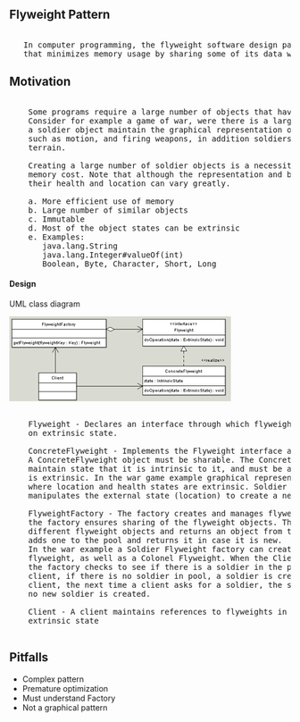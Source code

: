 ## Flyweight Pattern

<pre>

   In computer programming, the flyweight software design pattern refers to an object 
   that minimizes memory usage by sharing some of its data with other similar objects.
</pre>

## Motivation

<pre>

    Some programs require a large number of objects that have some shared state among them. 
    Consider for example a game of war, were there is a large number of soldier objects; 
    a soldier object maintain the graphical representation of a soldier, soldier behavior 
    such as motion, and firing weapons, in addition soldiers health and location on the war 
    terrain. 

    Creating a large number of soldier objects is a necessity however it would incur a huge 
    memory cost. Note that although the representation and behavior of a soldier is the same 
    their health and location can vary greatly.
  
    a. More efficient use of memory
    b. Large number of similar objects
    c. Immutable
    d. Most of the object states can be extrinsic
    e. Examples:
       java.lang.String
       java.lang.Integer#valueOf(int)
       Boolean, Byte, Character, Short, Long
</pre>

#### Design

UML class diagram

![](images/flywight_uml.png)
<pre>

    Flyweight - Declares an interface through which flyweights can receive and act 
    on extrinsic state.

    ConcreteFlyweight - Implements the Flyweight interface and stores intrinsic state. 
    A ConcreteFlyweight object must be sharable. The Concrete flyweight object must 
    maintain state that it is intrinsic to it, and must be able to manipulate state that 
    is extrinsic. In the war game example graphical representation is an intrinsic state, 
    where location and health states are extrinsic. Soldier moves, the motion behavior 
    manipulates the external state (location) to create a new location.

    FlyweightFactory - The factory creates and manages flyweight objects. In addition 
    the factory ensures sharing of the flyweight objects. The factory maintains a pool of 
    different flyweight objects and returns an object from the pool if it is already created, 
    adds one to the pool and returns it in case it is new.
    In the war example a Soldier Flyweight factory can create two types of flyweights : a Soldier 
    flyweight, as well as a Colonel Flyweight. When the Client asks the Factory for a soldier, 
    the factory checks to see if there is a soldier in the pool, if there is, it is returned to the 
    client, if there is no soldier in pool, a soldier is created, added to pool, and returned to the 
    client, the next time a client asks for a soldier, the soldier created previously is returned, 
    no new soldier is created.

    Client - A client maintains references to flyweights in addition to computing and maintaining 
    extrinsic state

</pre>

## Pitfalls

* Complex pattern
* Premature optimization
* Must understand Factory
* Not a graphical pattern